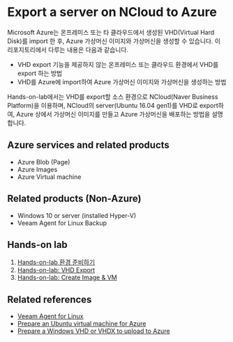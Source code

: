 # Export a server on NCloud to Azure
Microsoft Azure는 온프레미스 또는 타 클라우드에서 생성된 VHD(Virtual Hard Disk)를 import 한 후,  Azure 가상머신 이미지와 가상머신을 생성할 수 있습니다. 이 리포지토리에서 다루는 내용은 다음과 같습니다.

- VHD export 기능을 제공하지 않는 온프레미스 또는 클라우드 환경에서 VHD를 export 하는 방법
- VHD를 Azure에 import하여 Azure 가상머신 이미지와 가상머신을 생성하는 방법

Hands-on-lab에서는 VHD를 export할 소스 환경으로 NCloud(Naver Business Platform)을 이용하며, NCloud의 server(Ubuntu 16.04 gen1)를 VHD로 export하여, Azure 상에서 가상머신 이미지를 만들고 Azure 가상머신을 배포하는 방법을 설명합니다.

## Azure services and related products
- Azure Blob (Page)
- Azure Images
- Azure Virtual machine

## Related products (Non-Azure)
- Windows 10 or server (installed Hyper-V)
- Veeam Agent for Linux Backup

## Hands-on lab
1. [Hands-on-lab 환경 준비하기](https://github.com/insobi/export-ncloud-server-to-azure-vm/blob/master/Hands-on-lab/0.HOL_Preparation.md)
2. [Hands-on-lab: VHD Export](https://github.com/insobi/export-ncloud-server-to-azure-vm/blob/master/Hands-on-lab/1.HOL_Exporting_VHD.md)
3. [Hands-on-lab: Create Image & VM](https://github.com/insobi/export-ncloud-server-to-azure-vm/blob/master/Hands-on-lab/2.HOL_Creating_Image_VM.md)

## Related references
- [Veeam Agent for Linux](https://helpcenter.veeam.com/docs/agentforlinux/userguide/quickstart.html)
- [Prepare an Ubuntu virtual machine for Azure](https://docs.microsoft.com/en-us/azure/virtual-machines/linux/create-upload-ubuntu)
- [Prepare a Windows VHD or VHDX to upload to Azure](https://docs.microsoft.com/en-us/azure/virtual-machines/windows/prepare-for-upload-vhd-image)
